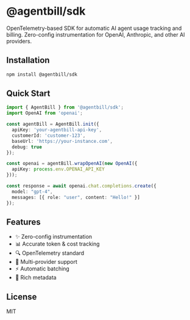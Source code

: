 # @agentbill/sdk

OpenTelemetry-based SDK for automatic AI agent usage tracking and billing. Zero-config instrumentation for OpenAI, Anthropic, and other AI providers.

## Installation

```bash
npm install @agentbill/sdk
```

## Quick Start

```typescript
import { AgentBill } from '@agentbill/sdk';
import OpenAI from 'openai';

const agentBill = AgentBill.init({
  apiKey: 'your-agentbill-api-key',
  customerId: 'customer-123',
  baseUrl: 'https://your-instance.com',
  debug: true
});

const openai = agentBill.wrapOpenAI(new OpenAI({
  apiKey: process.env.OPENAI_API_KEY
}));

const response = await openai.chat.completions.create({
  model: "gpt-4",
  messages: [{ role: "user", content: "Hello!" }]
});
```

## Features

- ✨ Zero-config instrumentation
- 📊 Accurate token & cost tracking  
- 🔍 OpenTelemetry standard
- 🚀 Multi-provider support
- ⚡ Automatic batching
- 🎯 Rich metadata

## License

MIT